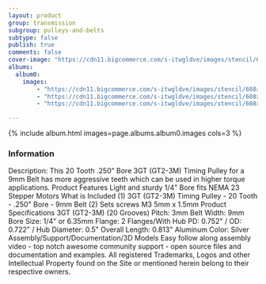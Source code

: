 ```yaml
---
layout: product
group: transmission
subgroup: pulleys-and-belts
subtype: false
publish: true
comments: false
cover-image: "https://cdn11.bigcommerce.com/s-itwgldve/images/stencil/608x608/products/262/4439/712_pulley_profile_picture__68263.1675310606.png?c=2"
albums:
  album0:
    images:
        - "https://cdn11.bigcommerce.com/s-itwgldve/images/stencil/608x608/products/262/4439/712_pulley_profile_picture__68263.1675310606.png?c=2"
        - "https://cdn11.bigcommerce.com/s-itwgldve/images/stencil/608x608/products/262/4216/712_in_use_picture__10100.1675310605.png?c=2"
        - "https://cdn11.bigcommerce.com/s-itwgldve/images/stencil/608x608/products/262/4217/712_pulley_group_picture__07650.1675310605.png?c=2"

---
```


{% include album.html images=page.albums.album0.images cols=3 %}

### Information

Description:
 This 20 Tooth .250” Bore 3GT (GT2-3M) Timing Pulley for a 9mm Belt has more aggressive teeth which can be used in higher torque applications. Product Features   Light and sturdy 1/4” Bore fits NEMA 23 Stepper Motors What is Included  (1) 3GT (GT2-3M) Timing Pulley - 20 Tooth - .250" Bore - 9mm Belt (2) Sets screws M3 5mm x 1.5mm Product Specifications  3GT (GT2-3M) (20 Grooves) Pitch: 3mm Belt Width: 9mm Bore Size: 1/4" or 6.35mm Flange: 2 Flanges/With Hub PD: 0.752" / OD: 0.722" / Hub Diameter: 0.5" Overall Length: 0.813" Aluminum Color: Silver   Assembly/Support/Documentation/3D Models   Easy follow along assembly video - top notch awesome community support - open source files and documentation and examples. All registered Trademarks, Logos and other Intellectual Property found on the Site or mentioned herein belong to their respective owners.  

